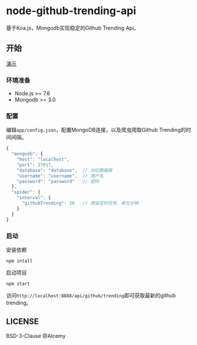 # node-github-trending-api

基于Koa.js，Mongodb实现稳定的Github Trending Api。

## 开始

[演示](https://baka.coolecho.net/api/github/trending)

### 环境准备

- Node.js >= 7.6
- Mongodb >= 3.0

### 配置

编辑```app/config.json```，配置MongoDB连接，以及爬虫爬取Github Trending的时间间隔。

```js
{
  "mongodb": {
    "host": "localhost",
    "port": 27017,
    "database": "database",  // 对应数据库
    "username": "username",  // 用户名
    "password": "password"   // 密码
  },
  "spider": {
    "interval": {
      "githubTrending": 20   // 爬虫定时任务，单位分钟
    }
  }
}
```

### 启动

安装依赖
```shell
npm intall
```

启动项目
```
npm start
```

访问```http://localhost:8888/api/github/trending```即可获取最新的github trending。

## LICENSE
BSD-3-Clause @Alcemy
